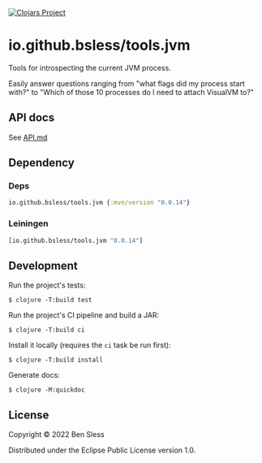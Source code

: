 [![Clojars Project](https://img.shields.io/clojars/v/io.github.bsless/tools.jvm.svg)](https://clojars.org/io.github.bsless/tools.jvm)

# io.github.bsless/tools.jvm

Tools for introspecting the current JVM process.

Easily answer questions ranging from "what flags did my process start with?"
to "Which of those 10 processes do I need to attach VisualVM to?"

## API docs

See [API.md](./API.md)

## Dependency

### Deps

```clojure
io.github.bsless/tools.jvm {:mvn/version "0.0.14"}
```

### Leiningen

```clojure
[io.github.bsless/tools.jvm "0.0.14"]
```

## Development

Run the project's tests:

    $ clojure -T:build test

Run the project's CI pipeline and build a JAR:

    $ clojure -T:build ci

Install it locally (requires the `ci` task be run first):

    $ clojure -T:build install
    
Generate docs:

    $ clojure -M:quickdoc

## License

Copyright © 2022 Ben Sless

Distributed under the Eclipse Public License version 1.0.
